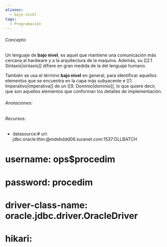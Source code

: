 ```yaml
---
aliases:
  - bajo nivel
tags:
  - Programación
---
```

###### Concepto:

Un lenguaje de **bajo nivel**, es aquel que mantiene una comunicación más cercana al hardware y a la arquitectura de la maquina. Además, su [[2.1 Sintaxis|sintaxis]] difiere en gran medida de la del lenguaje humano. 

También se usa el término **bajo nivel** en general, para identificar aquellos elementos que se encuentra en la capa más subyacente e [[1. Imperativo|imperativa]] de un [[9. Dominio|dominio]], lo que quiere decir, que son aquellos elementos que conforman los detalles de implementación. 

###### Anotaciones:

> 

######  Recursos:

- []()
 datasource:#    url: jdbc:oracle:thin:@mdebddd06.suranet.com:1537:DLLBATCH  
#    username: ops$procedim  
#    password: procedim  
#    driver-class-name: oracle.jdbc.driver.OracleDriver  
#    hikari: